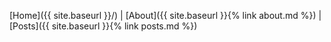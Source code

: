[Home]({{ site.baseurl }}/)
\|
[About]({{ site.baseurl }}{% link about.md %})
\|
[Posts]({{ site.baseurl }}{% link posts.md %})

